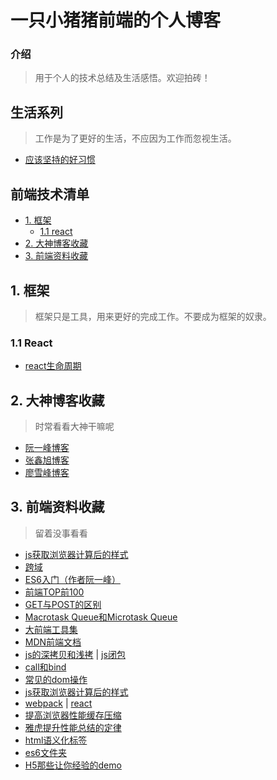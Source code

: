 # 一只小猪猪前端的个人博客

### 介绍

>用于个人的技术总结及生活感悟。欢迎拍砖！
## 生活系列
> 工作是为了更好的生活，不应因为工作而忽视生活。
* [应该坚持的好习惯](https://github.com/chenwei-cw/notes/issues/12)

## 前端技术清单
- [1. 框架](#1-框架)  
    - [1.1 react](#11-React)  
- [2. 大神博客收藏](#2-大神博客收藏) 
- [3. 前端资料收藏](#3-前端资料收藏)
## 1. 框架
> 框架只是工具，用来更好的完成工作。不要成为框架的奴隶。
### 1.1 React
* [react生命周期](https://github.com/chenwei-cw/notes/issues/9)
## 2. 大神博客收藏  
> 时常看看大神干嘛呢
* [阮一峰博客](http://www.ruanyifeng.com/blog/archives.html)  
* [张鑫旭博客](http://www.zhangxinxu.com/)  
* [廖雪峰博客](https://www.liaoxuefeng.com/)  
## 3. 前端资料收藏  
> 留着没事看看
* [js获取浏览器计算后的样式](http://www.zhangxinxu.com/wordpress/2012/05/getcomputedstyle-js-getpropertyvalue-currentstyle/)  
* [跨域](https://segmentfault.com/a/1190000003642057?_ea=330848)  
* [ES6入门（作者阮一峰）](http://es6.ruanyifeng.com/)  
* [前端TOP前100](https://www.awesomes.cn/rank)  
* [GET与POST的区别](https://mp.weixin.qq.com/s?__biz=MzI3NzIzMzg3Mw==&mid=100000054&idx=1&sn=71f6c214f3833d9ca20b9f7dcd9d33e4#rd)  
* [Macrotask Queue和Microtask Queue](https://www.jianshu.com/p/3ed992529cfc)  
* [大前端工具集](https://github.com/nieweidong/fetool)  
* [MDN前端文档](https://developer.mozilla.org/zh-CN/docs/Web/JavaScript/A_re-introduction_to_JavaScript)  
* [js的深拷贝和浅拷](http://www.cnblogs.com/taohuashan/p/6652770.html) | [js闭包](http://www.cnblogs.com/taohuashan/p/6689619.html)  
* [call和bind](http://www.cnblogs.com/taohuashan/p/8241976.html)  
* [常见的dom操作](http://www.cnblogs.com/taohuashan/p/8243517.html)  
* [js获取浏览器计算后的样式](http://www.zhangxinxu.com/wordpress/2012/05/getcomputedstyle-js-getpropertyvalue-currentstyle/)  
* [webpack](/book/webpack/webpackUse.md/) | [react](/book/react/reactStudy.md/)   
* [提高浏览器性能缓存](/book/browser/cache.md/)[压缩](/book/browser/compression.md/)  
* [雅虎提升性能总结的定律](/book/browser/yahoo.md/)  
* [html语义化标签](/book/html/html.md/)  
* [es6文件夹](/book/es6/)   
* [H5那些让你经验的demo](https://www.zhihu.com/question/24398907)

